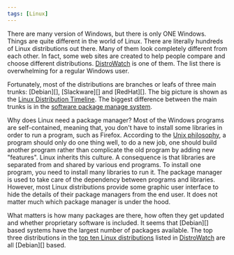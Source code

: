 ```yaml
---
tags: [Linux]
---
```


There are many version of Windows, but there is only ONE Windows. Things are quite different in the world of Linux. There are literally hundreds of Linux distributions out there. Many of them look completely different from each other. In fact, some web sites are created to help people compare and choose different distributions. [DistroWatch][] is one of them. The list there is overwhelming for a regular Windows user.

Fortunately, most of the distributions are branches or leafs of three main trunks: [Debian][], [Slackware][] and [RedHat][]. The big picture is shown as the [Linux Distribution Timeline](http://futurist.se/gldt). The biggest difference between the main trunks is in the [software package manage system](https://en.wikipedia.org/wiki/Package_manager).

Why does Linux need a package manager? Most of the Windows programs are self-contained, meaning that, you don't have to install some libraries in order to run a program, such as Firefox. According to the [Unix philosophy](https://en.wikipedia.org/wiki/Unix_philosophy), a program should only do one thing well, to do a new job, one should build another program rather than complicate the old program by adding new "features". Linux inherits this culture. A consequence is that libraries are separated from and shared by various end programs. To install one program, you need to install many libraries to run it. The package manager is used to take care of the dependency between programs and libraries. However, most Linux distributions provide some graphic user interface to hide the details of their package managers from the end user. It does not matter much which package manager is under the hood.

What matters is how many packages are there, how often they get updated and whether proprietary software is included. It seems that [Debian][] based systems have the largest number of packages available. The top three distributions in the [top ten Linux distributions](https://distrowatch.com/dwres.php?resource=major) listed in [DistroWatch][] are all [Debian][] based.

[DistroWatch]:https://distrowatch.com/
